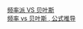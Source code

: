 [ 频率派  VS  贝叶斯 ](https://www.bilibili.com/video/av31950221/)    
[频率 vs 贝叶斯 , 公式推导](https://blog.csdn.net/qq_41485273/article/details/111756029)    
